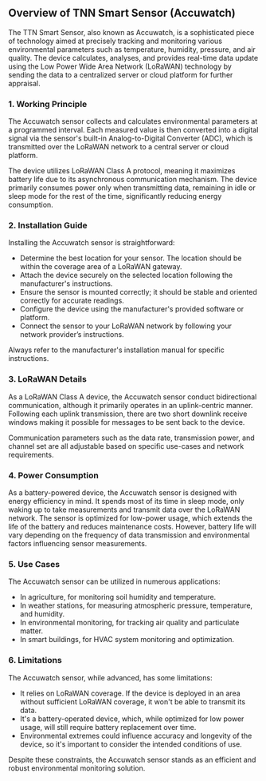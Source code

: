 ## Overview of TNN Smart Sensor (Accuwatch) 

The TTN Smart Sensor, also known as Accuwatch, is a sophisticated piece of technology aimed at precisely tracking and monitoring various environmental parameters such as temperature, humidity, pressure, and air quality. The device calculates, analyses, and provides real-time data update using the Low Power Wide Area Network (LoRaWAN) technology by sending the data to a centralized server or cloud platform for further appraisal.

### 1. Working Principle

The Accuwatch sensor collects and calculates environmental parameters at a programmed interval. Each measured value is then converted into a digital signal via the sensor's built-in Analog-to-Digital Converter (ADC), which is transmitted over the LoRaWAN network to a central server or cloud platform.

The device utilizes LoRaWAN Class A protocol, meaning it maximizes battery life due to its asynchronous communication mechanism. The device primarily consumes power only when transmitting data, remaining in idle or sleep mode for the rest of the time, significantly reducing energy consumption.

### 2. Installation Guide

Installing the Accuwatch sensor is straightforward:

- Determine the best location for your sensor. The location should be within the coverage area of a LoRaWAN gateway.
- Attach the device securely on the selected location following the manufacturer's instructions.
- Ensure the sensor is mounted correctly; it should be stable and oriented correctly for accurate readings.
- Configure the device using the manufacturer's provided software or platform. 
- Connect the sensor to your LoRaWAN network by following your network provider’s instructions.

Always refer to the manufacturer's installation manual for specific instructions.

### 3. LoRaWAN Details

As a LoRaWAN Class A device, the Accuwatch sensor conduct bidirectional communication, although it primarily operates in an uplink-centric manner. Following each uplink transmission, there are two short downlink receive windows making it possible for messages to be sent back to the device. 

Communication parameters such as the data rate, transmission power, and channel set are all adjustable based on specific use-cases and network requirements.

### 4. Power Consumption

As a battery-powered device, the Accuwatch sensor is designed with energy efficiency in mind. It spends most of its time in sleep mode, only waking up to take measurements and transmit data over the LoRaWAN network. The sensor is optimized for low-power usage, which extends the life of the battery and reduces maintenance costs. However, battery life will vary depending on the frequency of data transmission and environmental factors influencing sensor measurements.

### 5. Use Cases

The Accuwatch sensor can be utilized in numerous applications:

- In agriculture, for monitoring soil humidity and temperature.
- In weather stations, for measuring atmospheric pressure, temperature, and humidity.
- In environmental monitoring, for tracking air quality and particulate matter.
- In smart buildings, for HVAC system monitoring and optimization.

### 6. Limitations

The Accuwatch sensor, while advanced, has some limitations:

- It relies on LoRaWAN coverage. If the device is deployed in an area without sufficient LoRaWAN coverage, it won't be able to transmit its data.
- It's a battery-operated device, which, while optimized for low power usage, will still require battery replacement over time.
- Environmental extremes could influence accuracy and longevity of the device, so it's important to consider the intended conditions of use. 

Despite these constraints, the Accuwatch sensor stands as an efficient and robust environmental monitoring solution.
